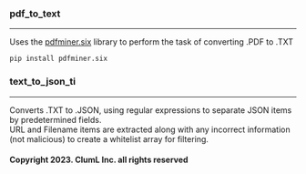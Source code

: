 ### pdf_to_text
---
Uses the [pdfminer.six](https://github.com/pdfminer/pdfminer.six) library to perform the task of converting .PDF to .TXT
```
pip install pdfminer.six
```

### text_to_json_ti
---
Converts .TXT to .JSON, using regular expressions to separate JSON items by predetermined fields.  
URL and Filename items are extracted along with any incorrect information (not malicious) to create a whitelist array for filtering.

#### Copyright 2023. ClumL Inc. all rights reserved

